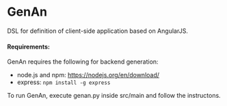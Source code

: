 # GenAn
DSL for definition of client-side application based on AngularJS.

#### Requirements:
GenAn requires the following for backend generation:
* node.js and npm: https://nodejs.org/en/download/
* express: `npm install -g express`

To run GenAn, execute genan.py inside src/main and follow the instructons.
